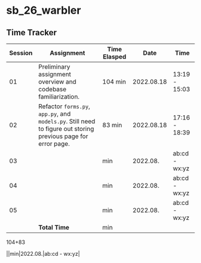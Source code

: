 # sb_26_warbler
 
## Time Tracker
|Session|Assignment|Time Elasped|Date|Time|
|-|-|-|-|-|
|01|Preliminary assignment overview and codebase familiarization.|104 min|2022.08.18|13:19 - 15:03|
|02|Refactor `forms.py`, `app.py`, and `models.py`. Still need to figure out storing previous page for error page.|83 min|2022.08.18|17:16 - 18:39|
|03||min|2022.08.|ab:cd - wx:yz|
|04||min|2022.08.|ab:cd - wx:yz|
|05||min|2022.08.|ab:cd - wx:yz|
||**Total Time**|min|||
104+83

||min|2022.08.|ab:cd - wx:yz|
